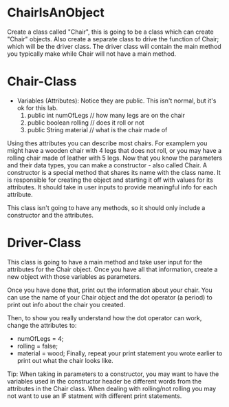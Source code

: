 # ChairIsAnObject
Create a class called "Chair", this is going to be a class which can create "Chair" objects. Also create a separate class to drive the function of Chair; which will be the driver class. The driver class will contain the main method you typically make while Chair will not have a main method.

# Chair-Class
- Variables (Attributes): Notice they are public. This isn't normal, but it's ok for this lab. 
  1. public int numOfLegs // how many legs are on the chair
  2. public boolean rolling // does it roll or not
  3. public String material // what is the chair made of
  
Using thes attributes you can describe most chairs. For examplem you might have a wooden chair with 4 legs that does not roll, or you may have a rolling chair made of leather with 5 legs. Now that you know the parameters and their data types, you can make a constructor - also called Chair. A constructor is a special method that shares its name with the class name. It is responsible for creating the object and starting it off with values for its attributes. It should take in user inputs to provide meaningful info for each attribute.
  
This class isn't going to have any methods, so it should only include a constructor and the attributes.
  
# Driver-Class
This class is going to have a main method and take user input for the attributes for the Chair object. Once you have all that information, create a new object with those variables as parameters.

Once you have done that, print out the information about your chair. You can use the name of your Chair object and the dot operator (a period) to print out info about the chair you created. 

Then, to show you really understand how the dot operator can work, change the attributes to:
- numOfLegs = 4;
- rolling = false;
- material = wood;
Finally, repeat your print statement you wrote earlier to print out what the chair looks like.

Tip: When taking in parameters to a constructor, you may want to have the variables used in the constructor header be different words from the attributes in the Chair class. When dealing with rolling/not rolling you may not want to use an IF statment with different print statements.
